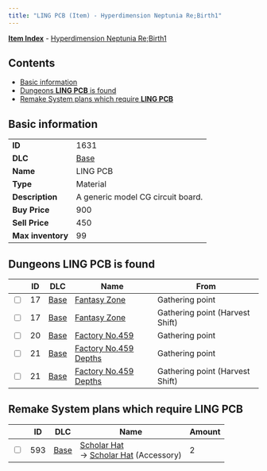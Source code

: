```yaml
---
title: "LING PCB (Item) - Hyperdimension Neptunia Re;Birth1"
---
```


[**Item Index**](/neptunia/rb1/item/index.html) - [Hyperdimension Neptunia Re;Birth1](/neptunia/rb1)

## Contents

- [Basic information](#basic-information)
- [Dungeons **LING PCB** is found](#dungeons-ling-pcb-is-found)
- [Remake System plans which require **LING PCB**](#remake-system-plans-which-require-ling-pcb)

## Basic information

|   |   |
| -- | -- |
| **ID** | 1631 |
| **DLC** | [Base](/neptunia/rb1/dlc/1-base.html) |
| **Name** | LING PCB |
| **Type** | Material |
| **Description** | A generic model CG circuit board. |
| **Buy Price** | 900 |
| **Sell Price** | 450 |
| **Max inventory** | 99 |

## Dungeons **LING PCB** is found

|    | ID | DLC | Name | From |
| -- | -- | --- | ---- | ---- |
| <input type="checkbox" id="rb1-dungeon-1-17" class="trackbox" /> | 17 | [Base](/neptunia/rb1/dlc/1-base.html) | [Fantasy Zone](/neptunia/rb1/dungeon/1-17-fantasy-zone.html) | Gathering point |
| <input type="checkbox" id="rb1-dungeon-1-17" class="trackbox" /> | 17 | [Base](/neptunia/rb1/dlc/1-base.html) | [Fantasy Zone](/neptunia/rb1/dungeon/1-17-fantasy-zone.html) | Gathering point (Harvest Shift) |
| <input type="checkbox" id="rb1-dungeon-1-20" class="trackbox" /> | 20 | [Base](/neptunia/rb1/dlc/1-base.html) | [Factory No.459](/neptunia/rb1/dungeon/1-20-factory-no-459.html) | Gathering point |
| <input type="checkbox" id="rb1-dungeon-1-21" class="trackbox" /> | 21 | [Base](/neptunia/rb1/dlc/1-base.html) | [Factory No.459 Depths](/neptunia/rb1/dungeon/1-21-factory-no-459-depths.html) | Gathering point |
| <input type="checkbox" id="rb1-dungeon-1-21" class="trackbox" /> | 21 | [Base](/neptunia/rb1/dlc/1-base.html) | [Factory No.459 Depths](/neptunia/rb1/dungeon/1-21-factory-no-459-depths.html) | Gathering point (Harvest Shift) |

## Remake System plans which require **LING PCB**

|    | ID | DLC | Name | Amount |
| -- | -- | --- | ---- | ------ |
| <input type="checkbox" id="rb1-remake-1-593" class="trackbox" /> | 593 | [Base](/neptunia/rb1/dlc/1-base.html) | [Scholar Hat](/neptunia/rb1/remake/1-593-scholar-hat.html)<br />→ [Scholar Hat](/neptunia/rb1/item/1-3182-scholar-hat.html) (Accessory) | 2 |